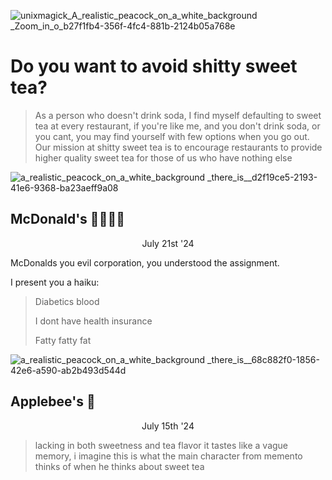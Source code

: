 ![unixmagick_A_realistic_peacock_on_a_white_background _Zoom_in_o_b27f1fb4-356f-4fc4-881b-2124b05a768e](https://github.com/user-attachments/assets/a9cedf5f-17b1-42f3-8a70-bc65092d879f)

# Do you want to avoid shitty sweet tea?
> As a person who doesn't drink soda, I find myself defaulting to sweet tea at every restaurant, if you're like me, and you don't drink soda, or you cant, you may find yourself with few options when you go out. Our mission at shitty sweet tea is to encourage restaurants to provide higher quality sweet tea for those of us who have nothing else

![a_realistic_peacock_on_a_white_background _there_is__d2f19ce5-2193-41e6-9368-ba23aeff9a08](https://github.com/user-attachments/assets/ed8ce353-2fbe-4bc3-beb5-298f2d101312)

## McDonald's 🍃🍃🍃🍃

<p style="text-align: center;">July 21st '24</p>

McDonalds you evil corporation, you understood the assignment.

I present you a haiku:

> Diabetics blood
> 
> I dont have health insurance
> 
> Fatty fatty fat



![a_realistic_peacock_on_a_white_background _there_is__68c882f0-1856-42e6-a590-ab2b493d544d](https://github.com/user-attachments/assets/c27a0ea2-e9bd-4caf-99e8-d18717438bc5)


## Applebee's 🍃

<p style="text-align: center;">July 15th '24</p>

> lacking in both sweetness and tea flavor it tastes like a vague memory, i imagine this is what the main character from memento thinks of when he thinks about sweet tea

